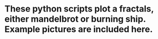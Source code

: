 # These python scripts plot a fractals, either mandelbrot or burning ship. Example pictures are included here.
